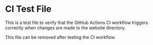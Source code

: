 # CI Test File

This is a test file to verify that the GitHub Actions CI workflow triggers correctly when changes are made to the website directory.

This file can be removed after testing the CI workflow.